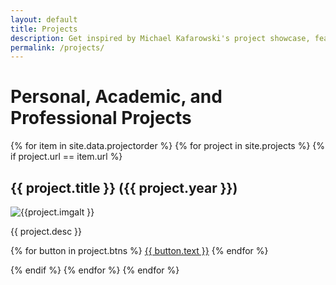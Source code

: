 ```yaml
---
layout: default
title: Projects
description: Get inspired by Michael Kafarowski's project showcase, featuring the ALIAneS NES Emulator, the HapticEye Clock, and more.
permalink: /projects/
---
```


# Personal, Academic, and Professional Projects


{% for item in site.data.projectorder %}
{% for project in site.projects %}
{% if project.url == item.url %}
 
<article class="project">
    <h2 class="project-title">{{ project.title }} <span class="projectdate">({{ project.year }})</span></h2>   
    <img class="project-img" src="{{ project.imgurl }}" alt="{{project.imgalt }}">  
    <p class="project-desc">{{ project.desc }}</p>
    <div class="project-buttons">
        {% for button in project.btns %}
            <a class="button{% if button.active == false %} inactiveButton{% endif %}" href="{{ button.link }}">{{ button.text }}</a>
        {% endfor %}
    </div>
</article>

{% endif %}
{% endfor %}
{% endfor %}